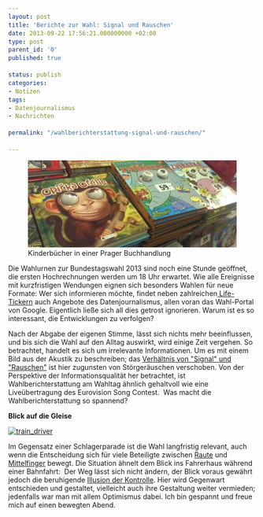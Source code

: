 ```yaml
---
layout: post
title: 'Berichte zur Wahl: Signal und Rauschen'
date: 2013-09-22 17:56:21.000000000 +02:00
type: post
parent_id: '0'
published: true

status: publish
categories:
- Notizen
tags:
- Datenjournalismus
- Nachrichten

permalink: "/wahlberichterstattung-signal-und-rauschen/"

---
```

<figure>
	<img alt="Kinderbücher in einer Prager Buchhandlung" src="/assets/img/2013_cz-buchhandlung.jpg" />
  <figcaption>
  Kinderbücher in einer Prager Buchhandlung
  </figcaption>
</figure>

<p>
				Die Wahlurnen zur Bundestagswahl 2013 sind noch eine Stunde geöffnet, die ersten Hochrechnungen werden um 18 Uhr erwartet. Wie alle Ereignisse mit kurzfristigen Wendungen eignen sich besonders Wahlen für neue Formate: Wer sich informieren möchte, findet neben zahlreichen<a href="http://event.faz.net/event/bundestagswahl/live/"> Life-Tickern</a> auch Angebote des Datenjournalismus, allen voran das Wahl-Portal von Google. Eigentlich ließe sich all dies getrost ignorieren. Warum ist es so interessant, die Entwicklungen zu verfolgen?<br />
<!--more--></p>
<p>Nach der Abgabe der eigenen Stimme, lässt sich nichts mehr beeinflussen, und bis sich die Wahl auf den Alltag auswirkt, wird einige Zeit vergehen. So betrachtet, handelt es sich um irrelevante Informationen. Um es mit einem Bild aus der Akustik zu beschreiben; das <a href="http://de.wikipedia.org/wiki/Signal-Rausch-Verhältnis">Verhältnis von "Signal" und "Rauschen"</a> ist hier zugunsten von Störgeräuschen verschoben. Von der Perspektive der Informationsqualität her betrachtet, ist Wahlberichterstattung am Wahltag ähnlich gehaltvoll wie eine Liveübertragung des Eurovision Song Contest.  Was macht die Wahlberichterstattung so spannend?</p>
<p><strong>Blick auf die Gleise</strong></p>
<p><a href="https://markusneuschaefer.de/wp-content/uploads/2013_Bahnfahrt.jpg.jpg"><img src="{{ site.baseurl }}/assets/img/2013_Bahnfahrt.jpg.jpg" alt="train_driver" width="638" height="279" /></a></p>
<p>Im Gegensatz einer Schlagerparade ist die Wahl langfristig relevant, auch wenn die Entscheidung sich für viele Beteiligte zwischen <a href="http://de.wikipedia.org/wiki/Merkel-Raute">Raute</a> und <a href="http://www.sueddeutsche.de/politik/peer-steinbrueck-stunk-mit-dem-stinkefinger-1.1769511">Mittelfinger</a> bewegt. Die Situation ähnelt dem Blick ins Fahrerhaus während einer Bahnfahrt:  Der Weg lässt sich nicht ändern, der Blick voraus gewährt jedoch die beruhigende <a href="http://en.wikipedia.org/wiki/Illusion_of_control">Illusion der Kontrolle</a>. Hier wird Gegenwart entschieden und gestaltet, vielleicht auch ihre Gestaltung weiter vermieden; jedenfalls war man mit allem Optimismus dabei. Ich bin gespannt und freue mich auf einen bewegten Abend.</p>
<p>&nbsp;		</p>
